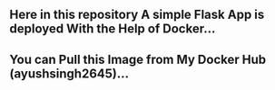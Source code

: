 Here in this repository A simple Flask App is deployed With the Help of Docker... 
---------------------------------------------------------------------------------
You can Pull this Image from My Docker Hub (ayushsingh2645)...
---------------------------------------------------------------------------------
